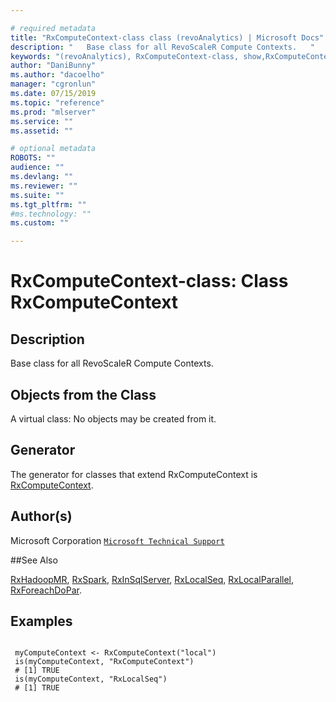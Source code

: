 ```yaml
--- 

# required metadata 
title: "RxComputeContext-class class (revoAnalytics) | Microsoft Docs" 
description: "   Base class for all RevoScaleR Compute Contexts.   " 
keywords: "(revoAnalytics), RxComputeContext-class, show,RxComputeContext-method, classes" 
author: "DaniBunny"
ms.author: "dacoelho" 
manager: "cgronlun" 
ms.date: 07/15/2019
ms.topic: "reference" 
ms.prod: "mlserver" 
ms.service: "" 
ms.assetid: "" 

# optional metadata 
ROBOTS: "" 
audience: "" 
ms.devlang: "" 
ms.reviewer: "" 
ms.suite: "" 
ms.tgt_pltfrm: "" 
#ms.technology: "" 
ms.custom: "" 

--- 
```





 # RxComputeContext-class: Class RxComputeContext 
 ## Description

Base class for all RevoScaleR Compute Contexts.  


 ## Objects from the Class 


A virtual class: No objects may be created from it.

 ## Generator 


The generator for classes that extend RxComputeContext is
[RxComputeContext](RxComputeContext.md).  


 ## Author(s)
 Microsoft Corporation [`Microsoft Technical Support`](https://go.microsoft.com/fwlink/?LinkID=698556&clcid=0x409)
 
 
 ##See Also
 
[RxHadoopMR](RevoScaleR-deprecated.md),
[RxSpark](RxSpark.md),
[RxInSqlServer](RxInSqlServer.md),
[RxLocalSeq](RxLocalSeq.md),
[RxLocalParallel](RxLocalParallel.md),
[RxForeachDoPar](RxForeachDoPar.md).

 ## Examples

 ```

  myComputeContext <- RxComputeContext("local")
  is(myComputeContext, "RxComputeContext")
  # [1] TRUE
  is(myComputeContext, "RxLocalSeq")
  # [1] TRUE
```


